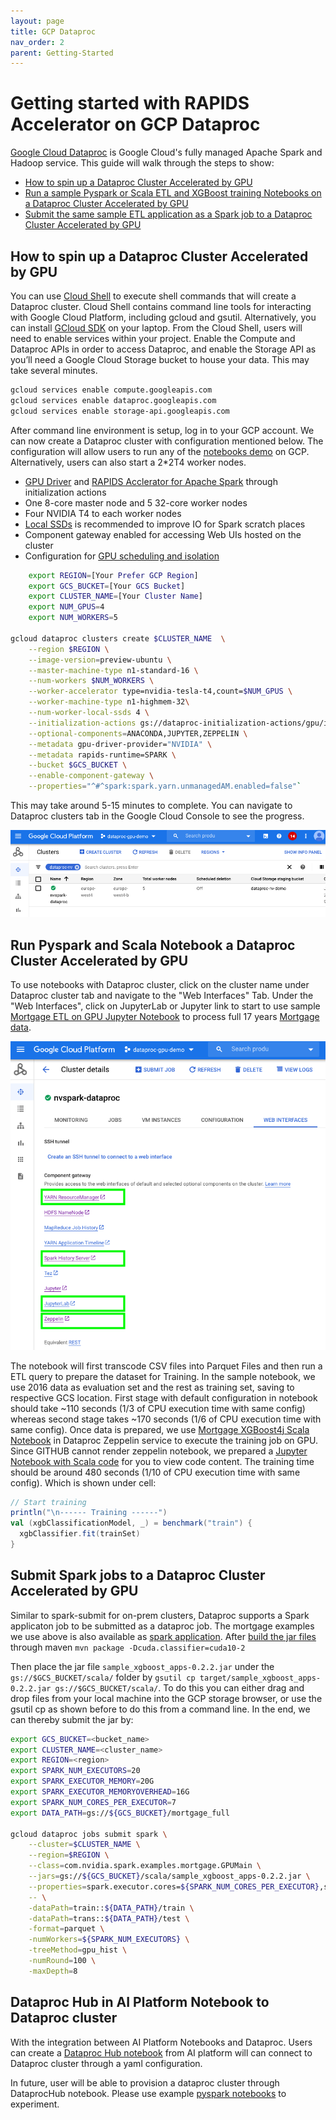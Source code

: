 ```yaml
---
layout: page
title: GCP Dataproc
nav_order: 2
parent: Getting-Started
---
```


# Getting started with RAPIDS Accelerator on GCP Dataproc
 [Google Cloud Dataproc](https://cloud.google.com/dataproc) is Google Cloud's fully managed Apache Spark and Hadoop service. This guide will walk through the steps to show:

* [How to spin up a Dataproc Cluster Accelerated by GPU](getting-started-gcp#how-to-spin-up-a-dataproc-cluster-accelerated-by-gpu)
* [Run a sample Pyspark or Scala ETL and XGBoost training Notebooks on a Dataproc Cluster Accelerated by GPU](getting-started-gcp#run-pyspark-and-scala-notebook-a-dataproc-cluster-accelerated-by-gpu)
* [Submit the same sample ETL application as a Spark job to a Dataproc Cluster Accelerated by GPU](getting-started-gcp#submit-spark-jobs-to-a-dataproc-cluster-accelerated-by-gpu)


 
## How to spin up a Dataproc Cluster Accelerated by GPU
 
 You can use [Cloud Shell](https://cloud.google.com/shell) to execute shell commands that will create a Dataproc cluster. Cloud Shell contains command line tools for interacting with Google Cloud Platform, including gcloud and gsutil. Alternatively, you can install [GCloud SDK](https://cloud.google.com/sdk/install) on your laptop. From the Cloud Shell, users will need to enable services within your project. Enable the Compute and Dataproc APIs in order to access Dataproc, and enable the Storage API as you’ll need a Google Cloud Storage bucket to house your data. This may take several minutes.
```bash
gcloud services enable compute.googleapis.com
gcloud services enable dataproc.googleapis.com
gcloud services enable storage-api.googleapis.com
``` 

After command line environment is setup, log in to your GCP account. We can now create a Dataproc cluster with configuration mentioned below.
The configuration will allow users to run any of the [notebooks demo](../demo/GCP) on GCP. Alternatively, users can also start a 2*2T4 worker nodes.
* [GPU Driver](https://github.com/GoogleCloudDataproc/initialization-actions/tree/master/gpu) and [RAPIDS Acclerator for Apache Spark](https://github.com/GoogleCloudDataproc/initialization-actions/tree/master/rapids) through initialization actions
* One 8-core master node and 5 32-core worker nodes
* Four NVIDIA T4 to each worker nodes
* [Local SSDs](https://cloud.google.com/dataproc/docs/concepts/compute/dataproc-local-ssds) is recommended to improve IO for Spark scratch places  
* Component gateway enabled for accessing Web UIs hosted on the cluster
* Configuration for [GPU scheduling and isolation](/get-started/yarn-gpu.html)


```bash
    export REGION=[Your Prefer GCP Region]
    export GCS_BUCKET=[Your GCS Bucket]
    export CLUSTER_NAME=[Your Cluster Name]
    export NUM_GPUS=4
    export NUM_WORKERS=5

gcloud dataproc clusters create $CLUSTER_NAME  \
    --region $REGION \
    --image-version=preview-ubuntu \
    --master-machine-type n1-standard-16 \
    --num-workers $NUM_WORKERS \
    --worker-accelerator type=nvidia-tesla-t4,count=$NUM_GPUS \
    --worker-machine-type n1-highmem-32\
    --num-worker-local-ssds 4 \
    --initialization-actions gs://dataproc-initialization-actions/gpu/install_gpu_driver.sh,gs://dataproc-initialization-actions/rapids/rapids.sh \
    --optional-components=ANACONDA,JUPYTER,ZEPPELIN \
    --metadata gpu-driver-provider="NVIDIA" \
    --metadata rapids-runtime=SPARK \
    --bucket $GCS_BUCKET \
    --enable-component-gateway \
    --properties="^#^spark:spark.yarn.unmanagedAM.enabled=false"`
``` 
This may take around 5-15 minutes to complete. You can navigate to Dataproc clusters tab in the Google Cloud Console to see the progress.

![Dataproc Cluster](../img/dataproc-cluster.png)

## Run Pyspark and Scala Notebook a Dataproc Cluster Accelerated by GPU
To use notebooks with Dataproc cluster, click on the cluster name under Dataproc cluster tab and navigate to the "Web Interfaces" Tab. Under the "Web Interfaces", click on JupyterLab or Jupyter link to start to use sample [Mortgage ETL on GPU Jupyter Notebook](../demo/GCP/Mortgage-ETL-GPU.ipynb) to process full 17 years [Mortgage data](https://rapidsai.github.io/demos/datasets/mortgage-data). 

![Dataproc Web Interfaces](../img/dataproc-service.png)

The notebook will first transcode CSV files into Parquet Files and then run a ETL query to prepare the dataset for Training. In the sample notebook, we use 2016 data as evaluation set and the rest as training set, saving to respective GCS location. 
First stage with default configuration in notebook should take ~110 seconds (1/3 of CPU execution time with same config) whereas second stage takes ~170 seconds (1/6 of CPU execution time with same config).
Once data is prepared, we use [Mortgage XGBoost4j Scala Notebook](../demo/GCP/mortgage-xgboost4j-gpu-scala.zpln) in Dataproc Zeppelin service to execute the training job on GPU. Since GITHUB cannot render zeppelin notebook, we prepared a [Jupyter Notebook with Scala code](../demo/GCP/mortgage-xgboost4j-gpu-scala.ipynb) for you to view code content. 
The training time should be around 480 seconds (1/10 of CPU execution time with same config). Which is shown under cell:
```scala
// Start training
println("\n------ Training ------")
val (xgbClassificationModel, _) = benchmark("train") {
  xgbClassifier.fit(trainSet)
}
```

## Submit Spark jobs to a Dataproc Cluster Accelerated by GPU
Similar to spark-submit for on-prem clusters, Dataproc supports a Spark applicaton job to be submitted as a dataproc job. The mortgage examples we use above is also available as [spark application](https://github.com/NVIDIA/spark-xgboost-examples/tree/spark-3/examples/apps/scala). After [build the jar files](https://github.com/NVIDIA/spark-xgboost-examples/blob/spark-3/getting-started-guides/building-sample-apps/scala.md) through maven `mvn package -Dcuda.classifier=cuda10-2` 

Then place the jar file `sample_xgboost_apps-0.2.2.jar` under the `gs://$GCS_BUCKET/scala/` folder by `gsutil cp target/sample_xgboost_apps-0.2.2.jar gs://$GCS_BUCKET/scala/`. To do this you can either drag and drop files from your local machine into the GCP storage browser, or use the gsutil cp as shown before to do this from a command line. In the end, we can thereby submit the jar by:
```bash
export GCS_BUCKET=<bucket_name>
export CLUSTER_NAME=<cluster_name>
export REGION=<region>
export SPARK_NUM_EXECUTORS=20
export SPARK_EXECUTOR_MEMORY=20G
export SPARK_EXECUTOR_MEMORYOVERHEAD=16G
export SPARK_NUM_CORES_PER_EXECUTOR=7
export DATA_PATH=gs://${GCS_BUCKET}/mortgage_full

gcloud dataproc jobs submit spark \
    --cluster=$CLUSTER_NAME \
    --region=$REGION \
    --class=com.nvidia.spark.examples.mortgage.GPUMain \
    --jars=gs://${GCS_BUCKET}/scala/sample_xgboost_apps-0.2.2.jar \
    --properties=spark.executor.cores=${SPARK_NUM_CORES_PER_EXECUTOR},spark.task.cpus=${SPARK_NUM_CORES_PER_EXECUTOR},spark.executor.memory=${SPARK_EXECUTOR_MEMORY},spark.executor.memoryOverhead=${SPARK_EXECUTOR_MEMORYOVERHEAD},spark.executor.resource.gpu.amount=1,spark.task.resource.gpu.amount=1,spark.rapids.sql.hasNans=false,spark.rapids.sql.batchSizeBytes=512M,spark.rapids.sql.reader.batchSizeBytes=768M,spark.rapids.sql.variableFloatAgg.enabled=true,spark.rapids.memory.gpu.pooling.enabled=false \
    -- \
    -dataPath=train::${DATA_PATH}/train \
    -dataPath=trans::${DATA_PATH}/test \
    -format=parquet \
    -numWorkers=${SPARK_NUM_EXECUTORS} \
    -treeMethod=gpu_hist \
    -numRound=100 \
    -maxDepth=8   
``` 

## Dataproc Hub in AI Platform Notebook to Dataproc cluster 
With the integration between AI Platform Notebooks and Dataproc. Users can create a [Dataproc Hub notebook](https://cloud.google.com/blog/products/data-analytics/administering-jupyter-notebooks-for-spark-workloads-on-dataproc) from AI platform will can connect to Dataproc cluster through a yaml configuration.

In future, user will be able to provision a dataproc cluster through DataprocHub notebook. Please use example [pyspark notebooks](../demo/GCP/Mortgage-ETL-GPU.ipynb) to experiment. 
